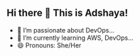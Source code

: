 ## Hi there 👋 This is Adshaya!

- 🔭 I’m passionate about DevOps...
- 🌱 I’m currently learning AWS, DevOps...
- 😄 Pronouns: She/Her

